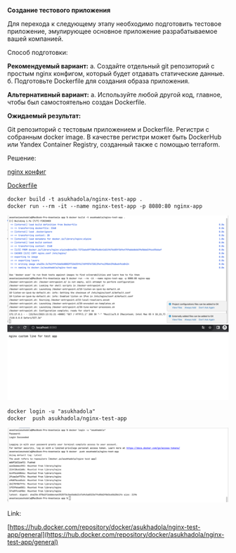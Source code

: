 **Создание тестового приложения**

Для перехода к следующему этапу необходимо подготовить тестовое приложение, 
эмулирующее основное приложение разрабатываемое вашей компанией.

Способ подготовки:

**Рекомендуемый вариант:**
а. Создайте отдельный git репозиторий с простым nginx конфигом, который будет отдавать статические данные.
б. Подготовьте Dockerfile для создания образа приложения.

**Альтернативный вариант:**
а. Используйте любой другой код, главное, чтобы был самостоятельно создан Dockerfile.

**Ожидаемый результат:**

Git репозиторий с тестовым приложением и Dockerfile.
Регистри с собранным docker image. В качестве регистри может быть DockerHub или Yandex Container Registry, созданный также с помощью terraform.

Решение:

[nginx конфиг](app/nginx.conf)

[Dockerfile](app/Dockerfile)

```
docker build -t asukhadola/nginx-test-app .
docker run --rm -it --name nginx-test-app -p 8080:80 nginx-app
```
![img_1.png](pics/img_1.png)
![img.png](pics/img.png)
```
docker login -u "asukhadola"
docker  push asukhadola/nginx-test-app
```

![img_2.png](pics/img_2.png)

Link:

[https://hub.docker.com/repository/docker/asukhadola/nginx-test-app/general](https://hub.docker.com/repository/docker/asukhadola/nginx-test-app/general)

